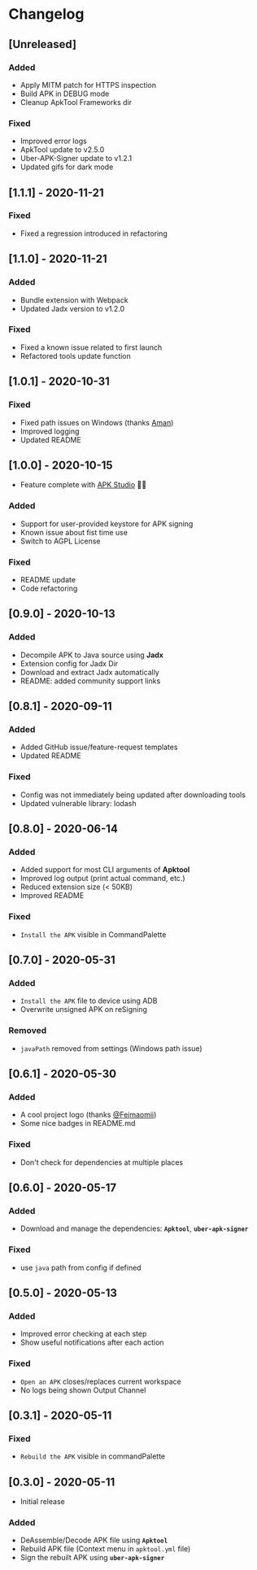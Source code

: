 # Changelog

## [Unreleased]

### Added

- Apply MITM patch for HTTPS inspection
- Build APK in DEBUG mode
- Cleanup ApkTool Frameworks dir

### Fixed

- Improved error logs
- ApkTool update to v2.5.0
- Uber-APK-Signer update to v1.2.1
- Updated gifs for dark mode

## [1.1.1] - 2020-11-21

### Fixed

- Fixed a regression introduced in refactoring

## [1.1.0] - 2020-11-21

### Added

- Bundle extension with Webpack
- Updated Jadx version to v1.2.0

### Fixed

- Fixed a known issue related to first launch
- Refactored tools update function

## [1.0.1] - 2020-10-31

### Fixed

- Fixed path issues on Windows (thanks [Aman](https://github.com/amsharma44))
- Improved logging
- Updated README

## [1.0.0] - 2020-10-15

- Feature complete with [APK Studio](https://github.com/vaibhavpandeyvpz/apkstudio) 🎉🎉

### Added

- Support for user-provided keystore for APK signing
- Known issue about fist time use
- Switch to AGPL License

### Fixed

- README update
- Code refactoring

## [0.9.0] - 2020-10-13

### Added

- Decompile APK to Java source using **Jadx**
- Extension config for Jadx Dir
- Download and extract Jadx automatically
- README: added community support links

## [0.8.1] - 2020-09-11

### Added

- Added GitHub issue/feature-request templates
- Updated README

### Fixed

- Config was not immediately being updated after downloading tools
- Updated vulnerable library: lodash

## [0.8.0] - 2020-06-14

### Added

- Added support for most CLI arguments of **Apktool**
- Improved log output (print actual command, etc.)
- Reduced extension size (< 50KB)
- Improved README

### Fixed

- `Install the APK` visible in CommandPalette

## [0.7.0] - 2020-05-31

### Added

- `Install the APK` file to device using ADB
- Overwrite unsigned APK on reSigning

### Removed

- `javaPath` removed from settings (Windows path issue)

## [0.6.1] - 2020-05-30

### Added

- A cool project logo (thanks [@Feimaomii](https://github.com/Feimaomii))
- Some nice badges in README.md

### Fixed

- Don't check for dependencies at multiple places

## [0.6.0] - 2020-05-17

### Added

- Download and manage the dependencies: **`Apktool`**, **`uber-apk-signer`**

### Fixed

- use `java` path from config if defined

## [0.5.0] - 2020-05-13

### Added

- Improved error checking at each step
- Show useful notifications after each action

### Fixed

- `Open an APK` closes/replaces current workspace
- No logs being shown Output Channel

## [0.3.1] - 2020-05-11

### Fixed

- `Rebuild the APK` visible in commandPalette

## [0.3.0] - 2020-05-11

- Initial release

### Added

- DeAssemble/Decode APK file using **`Apktool`**
- Rebuild APK file (Context menu in `apktool.yml` file)
- Sign the rebuilt APK using **`uber-apk-signer`**
